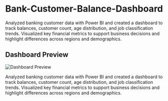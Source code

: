 # Bank-Customer-Balance-Dashboard
Analyzed banking customer data with Power BI and created a dashboard to track balances, customer count, age distribution, and job classification trends. Visualized key financial metrics to support business decisions and highlight differences across regions and demographics.

## Dashboard Preview
![Dashboard Preview](bank-project.jpg)

Analyzed banking customer data with Power BI and created a dashboard to track balances, customer count, age distribution, and job classification trends. Visualized key financial metrics to support business decisions and highlight differences across regions and demographics.
